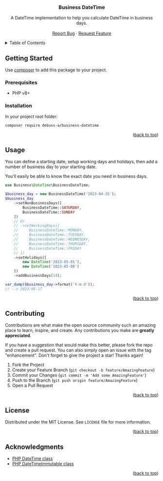 <a name="readme-top"></a>

<div align="center">
<h3 align="center">Business DateTime</h3>

  <p align="center">
    A DateTime implementation to help you calculate DateTime in business days.
    <br />
    <br />
    <a href="https://github.com/debuss/business-datetime/issues">Report Bug</a>
    ·
    <a href="https://github.com/debuss/business-datetime/issues">Request Feature</a>
  </p>
</div>

<details>
  <summary>Table of Contents</summary>
  <ol>
    <li>
      <a href="#getting-started">Getting Started</a>
      <ul>
        <li><a href="#prerequisites">Prerequisites</a></li>
        <li><a href="#installation">Installation</a></li>
      </ul>
    </li>
    <li><a href="#usage">Usage</a></li>
    <li><a href="#contributing">Contributing</a></li>
    <li><a href="#license">License</a></li>
    <li><a href="#acknowledgments">Acknowledgments</a></li>
  </ol>
</details>

## Getting Started

Use [composer](https://getcomposer.org) to add this package to your project.

### Prerequisites

* PHP v8+

### Installation

In your project root folder:

```sh
composer require debuss-a/business-datetime
```

<p align="right">(<a href="#readme-top">back to top</a>)</p>

## Usage

You can define a starting date, setup working days and holidays, then add a number of business day to your starting date.

You'll easily be able to know the exact date you need in business days.

```php
use Business\DateTime\BusinessDateTime;

$business_day = new BusinessDateTime('2023-04-25');
$business_day
    ->setNonBusinessDays([
        BusinessDateTime::SATURDAY,
        BusinessDateTime::SUNDAY
    ])
    // Or
    // ->setWorkingDays([
    //     BusinessDateTime::MONDAY,
    //     BusinessDateTime::TUESDAY,
    //     BusinessDateTime::WEDNESDAY,
    //     BusinessDateTime::THURSDAY,
    //     BusinessDateTime::FRIDAY
    // ])
    ->setHolidays([
        new DateTime('2023-05-01'),
        new DateTime('2023-05-08')
    ])
    ->addBusinessDays(14);

var_dump($business_day->format('Y-m-d'));
// --> 2023-05-17
```

<p align="right">(<a href="#readme-top">back to top</a>)</p>

## Contributing

Contributions are what make the open source community such an amazing place to learn, inspire, and create. Any contributions you make are **greatly appreciated**.

If you have a suggestion that would make this better, please fork the repo and create a pull request. You can also simply open an issue with the tag "enhancement".
Don't forget to give the project a star! Thanks again!

1. Fork the Project
2. Create your Feature Branch (`git checkout -b feature/AmazingFeature`)
3. Commit your Changes (`git commit -m 'Add some AmazingFeature'`)
4. Push to the Branch (`git push origin feature/AmazingFeature`)
5. Open a Pull Request

<p align="right">(<a href="#readme-top">back to top</a>)</p>

## License

Distributed under the MIT License. See `LICENSE` file for more information.

<p align="right">(<a href="#readme-top">back to top</a>)</p>

## Acknowledgments

* [PHP DateTime class](https://www.php.net/manual/fr/class.datetime.php)
* [PHP DateTimeImmutable class](https://www.php.net/manual/fr/class.datetimeimmutable.php)

<p align="right">(<a href="#readme-top">back to top</a>)</p>